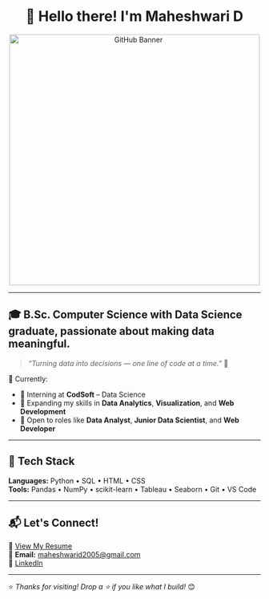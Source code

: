 <div align="center">
  <h1>💫 Hello there! I'm <b>Maheshwari D</b></h1>
</div>

<p align="center">
  <img src="https://i.pinimg.com/736x/62/12/1d/62121d1ee274c2d938f4d5fd94a68b7a.jpg" width="500" alt="GitHub Banner" />
</p>

--- 

## 🎓 **B.Sc. Computer Science with Data Science** graduate, passionate about making data meaningful.

> *“Turning data into decisions — one line of code at a time.”* 🚀

📍 Currently:
- 🤝 Interning at **CodSoft** – Data Science
- 🧠 Expanding my skills in **Data Analytics**, **Visualization**, and **Web Development**
- 💼 Open to roles like **Data Analyst**, **Junior Data Scientist**, and **Web Developer**

---

## 🧰 Tech Stack

**Languages:** Python • SQL • HTML • CSS  
**Tools:** Pandas • NumPy • scikit-learn • Tableau • Seaborn • Git • VS Code  

---

## 📬 Let's Connect!

📄 [View My Resume](#)  
📧 **Email:** maheshwarid2005@gmail.com  
🔗 [LinkedIn](https://www.linkedin.com/in/maheshwari-d-378aab325)  

---

⭐️ *Thanks for visiting! Drop a ⭐️ if you like what I build!* 😊
